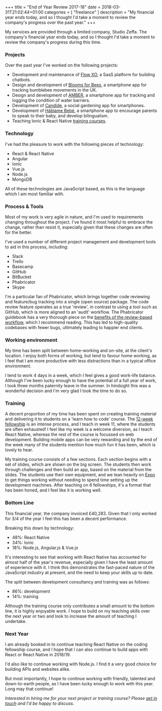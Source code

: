 +++
title = "End of Year Review 2017-18"
date = 2018-03-31T21:02:44+01:00
categories = [
  "freelance"
]
description = "My financial year ends today, and so I thought I'd take a moment to review the company's progress over the past year."
+++

My services are provided through a limited company, Studio Zeffa. The company's financial year ends today, and so I thought I'd take a moment to review the company's progress during this time.

### Projects

Over the past year I've worked on the following projects:

- Development and maintenance of [Flow XO](https://flowxo.com), a SaaS platform for building chatbots.
- Design and development of [Blooms for Bees](https://itunes.apple.com/gb/app/blooms-for-bees/id1194047897?mt=8), a smartphone app for tracking bumblebee movements in the UK.
- Design and development of [AMBER](https://itunes.apple.com/gb/app/barrier-tracker/id1246829944?mt=8), a smartphone app for tracking and logging the condition of water barriers.
- Development of [Candide](https://candide.eu), a social gardening app for smartphones.
- Development of [Háblame Bebé](https://itunes.apple.com/us/app/h%C3%A1blame-beb%C3%A9/id1349793334?mt=8), a smartphone app to encourage parents to speak to their baby, and develop bilingualism.
- Teaching Ionic & React Native [training courses](https://developme.training).

### Technology

I've had the pleasure to work with the following pieces of technology:

- React & React Native
- Angular
- Ionic
- Vue.js
- Node.js
- MongoDB

All of these technologies are JavaScript based, as this is the language which I am most familiar with.

### Process & Tools

Most of my work is very agile in nature, and I'm used to requirements changing throughout the project. I've found it most helpful to embrace the change, rather than resist it, especially given that these changes are often for the better.

I've used a number of different project management and development tools to aid in this process, including:

- Slack
- Trello
- Basecamp
- GitHub
- BitBucket
- Phabricator
- Skype

I'm a particular fan of Phabricator, which brings together code reviewing and feature/bug tracking into a single (open source) package. The code review feature operates as a true 'review', in contrast to using a tool such as GitHub, which is more aligned to an 'audit' workflow. The Phabricator guidebook has a very thorough piece on the [benefits of the review-based workflow](https://secure.phabricator.com/book/phabricator/article/reviews_vs_audit/), which I recommend reading. This has led to high-quality codebases with fewer bugs, ultimately leading to happier end clients.

### Working environment

My time has been split between home-working and on-site, at the client's location. I enjoy both forms of working, but tend to favour home working, as I feel that I am more productive with less distractions than in a typical office environment.

I tend to work 4 days in a week, which I feel gives a good work-life balance. Although I've been lucky enough to have the potential of a full year of work, I took three months paternity leave in the summer. In hindsight this was a wonderful decision and I'm very glad I took the time to do so.

### Training

A decent proportion of my time has been spent on creating training material and delivering it to students on a 'learn how to code' course. The [12-week fellowship](https://developme.training/fellowship/) is an intense process, and I teach in week 11, where the students are often exhausted! I feel like my week is a welcome diversion, as I teach React Native, whereas the rest of the course is focussed on web development. Building mobile apps can be very rewarding and by the end of the week many of the students mention how much fun it has been, which is lovely to hear.

My training course consists of a few sections. Each section begins with a set of slides, which are shown on the big screen. The students then work through challenges and then build an app, based on the material from the slides. The students use their own equipment, and we lean heavily on [Expo](https://expo.io) to get things working without needing to spend time setting up the development machines. After teaching on 6 fellowships, it's a format that has been honed, and I feel like it is working well.

### Bottom Line

This financial year, the company invoiced £40,283. Given that I only worked for 3/4 of the year I feel this has been a decent performance.

Breaking this down by technology:

- 48%: React Native
- 34%: Ionic
- 18%: Node.js, Angular.js & Vue.js

It's interesting to see that working with React Native has accounted for almost half of the year's revenue, especially given I have the least amount of experience with it. I think this demonstrates the fast-paced nature of the JavaScript industry at present, and the need to keep your skills up to date.

The split between development consultancy and training was as follows:

- 86%: development
- 14%: training

Although the training course only contributes a small amount to the bottom line, it is highly enjoyable work. I hope to build on my teaching skills over the next year or two and look to increase the amount of teaching I undertake.

### Next Year

I am already booked in to continue teaching React Native on the coding fellowship course, and I hope that I can also continue to build apps with React or React Native in 2018/19.

I'd also like to continue working with Node.js. I find it a very good choice for building APIs and websites alike.

But most importantly, I hope to continue working with friendly, talented and down-to-earth people, as I have been lucky enough to work with this year. Long may that continue!

_Interested in hiring me for your next project or training course? Please [get in touch](mailto:tom.spencer@studiozeffa.com) and I'd be happy to discuss._
